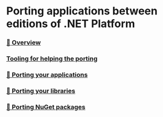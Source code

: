 # Porting applications between editions of .NET Platform

### [🔧 Overview](overview.md)
### [Tooling for helping the porting](tooling.md)
### [🔧 Porting your applications](applications.md)
### [🔧 Porting your libraries](libraries.md)
### [🔧 Porting NuGet packages](nuget-packages.md)

